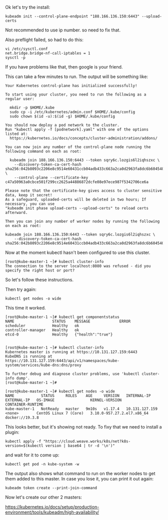 Ok let's try the install:

```
kubeadm init --control-plane-endpoint "188.166.136.150:6443" --upload-certs
```

Not recommended to use ip number. so need to fix that. 


Also preflight failed, so had to do this:

```
vi /etc/sysctl.conf
net.bridge.bridge-nf-call-iptables = 1
sysctl -p
```

If you have problems like that, then google is your friend.


This can take a few minutes to run. The output will be something like:

```
Your Kubernetes control-plane has initialized successfully!

To start using your cluster, you need to run the following as a regular user:

  mkdir -p $HOME/.kube
  sudo cp -i /etc/kubernetes/admin.conf $HOME/.kube/config
  sudo chown $(id -u):$(id -g) $HOME/.kube/config

You should now deploy a pod network to the cluster.
Run "kubectl apply -f [podnetwork].yaml" with one of the options listed at:
  https://kubernetes.io/docs/concepts/cluster-administration/addons/

You can now join any number of the control-plane node running the following command on each as root:

  kubeadm join 188.166.136.150:6443 --token sqry6c.lozgis6l2iqhszxc \
    --discovery-token-ca-cert-hash sha256:042b8093c2206e8c9514e60431ccb04adb433c663a2ca0d2963fa8dc6b604540 \
    --control-plane --certificate-key c47a50963a0cbce501f299cc2625a44886872dcfe08e97ece987f5342706ce6a

Please note that the certificate-key gives access to cluster sensitive data, keep it secret!
As a safeguard, uploaded-certs will be deleted in two hours; If necessary, you can use
"kubeadm init phase upload-certs --upload-certs" to reload certs afterward.

Then you can join any number of worker nodes by running the following on each as root:

kubeadm join 188.166.136.150:6443 --token sqry6c.lozgis6l2iqhszxc \
    --discovery-token-ca-cert-hash sha256:042b8093c2206e8c9514e60431ccb04adb433c663a2ca0d2963fa8dc6b604540\
```






Now at the moment kubectl hasn't been configured to use this cluster. 


```
[root@kube-master-1 ~]# kubectl cluster-info
The connection to the server localhost:8080 was refused - did you specify the right host or port?

```

So let's follow these instructions. 

Then try again:

```
kubectl get nodes -o wide
```

This time it worked. 


```
[root@kube-master-1 ~]# kubectl get componentstatus
NAME                 STATUS    MESSAGE             ERROR
scheduler            Healthy   ok
controller-manager   Healthy   ok
etcd-0               Healthy   {"health":"true"}


[root@kube-master-1 ~]# kubectl cluster-info
Kubernetes master is running at https://10.131.127.159:6443
KubeDNS is running at https://10.131.127.159:6443/api/v1/namespaces/kube-system/services/kube-dns:dns/proxy

To further debug and diagnose cluster problems, use 'kubectl cluster-info dump'.
[root@kube-master-1 ~]#
```


```
[root@kube-master-1 ~]# kubectl get nodes -o wide
NAME            STATUS     ROLES    AGE     VERSION   INTERNAL-IP      EXTERNAL-IP   OS-IMAGE                KERNEL-VERSION               CONTAINER-RUNTIME
kube-master-1   NotReady   master   9m10s   v1.17.4   10.131.127.159   <none>        CentOS Linux 7 (Core)   3.10.0-957.27.2.el7.x86_64   docker://19.3.8
```

This looks better, but it's showing not ready. To fixy that we need to install a plugin:

```
kubectl apply -f "https://cloud.weave.works/k8s/net?k8s-version=$(kubectl version | base64 | tr -d '\n')"

```

and wait for it to come up:

```
kubectl get pod -n kube-system -w
```




The output also shows what command to run on the worker nodes to get them added to this master. In case you lose it, you can print it out again:


```
kubeadm token create --print-join-command
```


Now let's create our other 2 masters:


https://kubernetes.io/docs/setup/production-environment/tools/kubeadm/high-availability/

